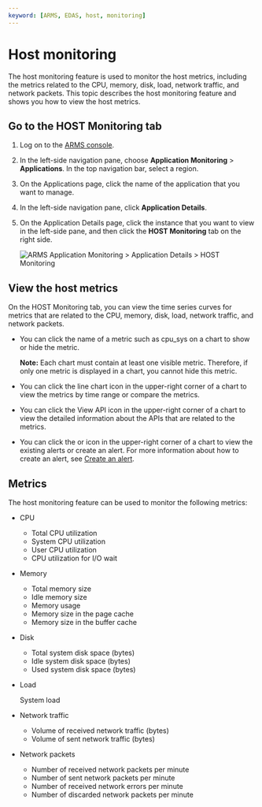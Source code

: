 ```yaml
---
keyword: [ARMS, EDAS, host, monitoring]
---
```


# Host monitoring

The host monitoring feature is used to monitor the host metrics, including the metrics related to the CPU, memory, disk, load, network traffic, and network packets. This topic describes the host monitoring feature and shows you how to view the host metrics.

## Go to the HOST Monitoring tab

1.  Log on to the [ARMS console](https://arms-intl.console.aliyun.com/).
2.  In the left-side navigation pane, choose **Application Monitoring** \> **Applications**. In the top navigation bar, select a region.
3.  On the Applications page, click the name of the application that you want to manage.
4.  In the left-side navigation pane, click **Application Details**.
5.  On the Application Details page, click the instance that you want to view in the left-side pane, and then click the **HOST Monitoring** tab on the right side.

    ![ARMS Application Monitoring > Application Details > HOST Monitoring](https://static-aliyun-doc.oss-accelerate.aliyuncs.com/assets/img/en-US/1117358061/p43131.png)


## View the host metrics

On the HOST Monitoring tab, you can view the time series curves for metrics that are related to the CPU, memory, disk, load, network traffic, and network packets.

-   You can click the name of a metric such as cpu\_sys on a chart to show or hide the metric.

    **Note:** Each chart must contain at least one visible metric. Therefore, if only one metric is displayed in a chart, you cannot hide this metric.

-   You can click the line chart icon in the upper-right corner of a chart to view the metrics by time range or compare the metrics.
-   You can click the View API icon in the upper-right corner of a chart to view the detailed information about the APIs that are related to the metrics.
-   You can click the or icon in the upper-right corner of a chart to view the existing alerts or create an alert. For more information about how to create an alert, see [Create an alert](https://www.alibabacloud.com/help/doc-detail/94833.htm).

## Metrics

The host monitoring feature can be used to monitor the following metrics:

-   CPU
    -   Total CPU utilization
    -   System CPU utilization
    -   User CPU utilization
    -   CPU utilization for I/O wait
-   Memory
    -   Total memory size
    -   Idle memory size
    -   Memory usage
    -   Memory size in the page cache
    -   Memory size in the buffer cache
-   Disk
    -   Total system disk space \(bytes\)
    -   Idle system disk space \(bytes\)
    -   Used system disk space \(bytes\)
-   Load

    System load

-   Network traffic
    -   Volume of received network traffic \(bytes\)
    -   Volume of sent network traffic \(bytes\)
-   Network packets
    -   Number of received network packets per minute
    -   Number of sent network packets per minute
    -   Number of received network errors per minute
    -   Number of discarded network packets per minute

